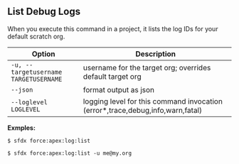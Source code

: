 ## List Debug Logs

When you execute this command in a project, it lists the log IDs for your default scratch org.



Option | Description
--- | --- 
```-u, --targetusername TARGETUSERNAME``` | username for the target org; overrides default target org
```--json``` | format output as json
```--loglevel LOGLEVEL``` | logging level for this command invocation (error*,trace,debug,info,warn,fatal)


__Exmples:__ 

```
$ sfdx force:apex:log:list

$ sfdx force:apex:log:list -u me@my.org

```

